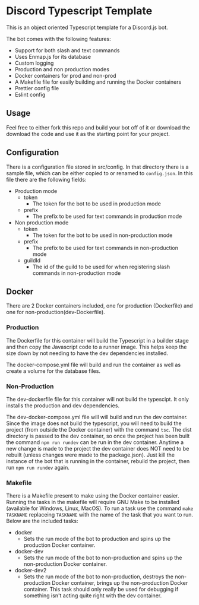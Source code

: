 # Discord Typescript Template

This is an object oriented Typescript template for a Discord.js bot.

The bot comes with the following features:

- Support for both slash and text commands
- Uses Enmap.js for its database
- Custom logging
- Production and non production modes
- Docker containers for prod and non-prod
- A Makefile file for easily building and running the Docker containers
- Prettier config file
- Eslint config

## Usage

Feel free to either fork this repo and build your bot off of it or download the download the code and use it as the starting point for your project.

## Configuration

There is a configuration file stored in src/config. In that directory there is a sample file, which can be either copied to or renamed to `config.json`. In this file there are the following fields:

- Production mode
  - token
    - The token for the bot to be used in production mode
  - prefix
    - The prefix to be used for text commands in production mode
- Non production mode
  - token
    - The token for the bot to be used in non-production mode
  - prefix
    - The prefix to be used for text commands in non-production mode
  - guildId
    - The id of the guild to be used for when registering slash commands in non-production mode

## Docker

There are 2 Docker containers included, one for production (Dockerfile) and one for non-production(dev-Dockerfile).

### Production

The Dockerfile for this container will build the Typescript in a builder stage and then copy the Javascript code to a runner image. This helps keep the size down by not needing to have the dev dependencies installed.

The docker-compose.yml file will build and run the container as well as create a volume for the database files.

### Non-Production

The dev-dockerfile file for this container will not build the typescipt. It only installs the production and dev dependencies.

The dev-docker-compose.yml file will will build and run the dev container. Since the image does not build the typescript, you will need to build the project (from outside the Docker container) with the command `tsc`. The dist directory is passed to the dev container, so once the project has been built the command `npm run rundev` can be run in the dev container. Anytime a new change is made to the project the dev container does NOT need to be rebuilt (unless changes were made to the package.json). Just kill the instance of the bot that is running in the container, rebuild the project, then run `npm run rundev` again.

### Makefile

There is a Makefile present to make using the Docker container easier. Running the tasks in the makefile will require GNU Make to be installed (available for Windows, Linux, MacOS). To run a task use the command `make TASKNAME` replaceing `TASKNAME` with the name of the task that you want to run. Below are the included tasks:

- docker
  - Sets the run mode of the bot to production and spins up the production Docker container.
- docker-dev
  - Sets the run mode of the bot to non-production and spins up the non-production Docker container.
- docker-dev2
  - Sets the run mode of the bot to non-production, destroys the non-production Docker container, brings up the non-production Docker container. This task should only really be used for debugging if something isn't acting quite right with the dev container.

